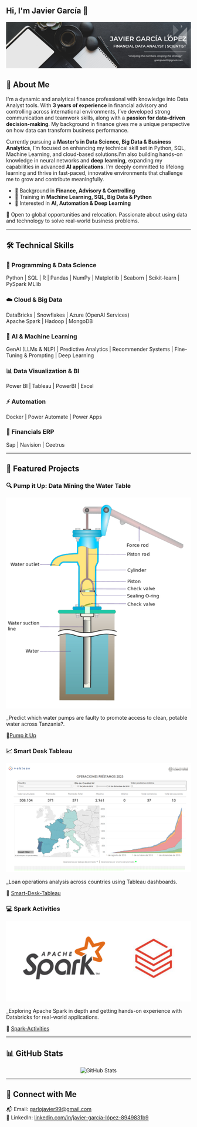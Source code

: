 ## Hi, I'm Javier García 👋

![Banner de Javier](https://github.com/JavierGarLo/JavierGarLo/blob/main/Black%20and%20White%20Simple%20Art%20Director%20LinkedIn%20Banner.png)

<!--
**JavierGarLo/JavierGarLo** is a ✨ _special_ ✨ repository because its `README.md` (this file) appears on your GitHub profile.
-->
## 🧠 About Me

I'm a dynamic and analytical finance professional with knowledge into Data Analyst tools. With **3 years of experience** in financial advisory and controlling across international environments, I’ve developed strong communication and teamwork skills, along with a **passion for data-driven decision-making**. My background in finance gives me a unique perspective on how data can transform business performance.

Currently pursuing a **Master’s in Data Science, Big Data & Business Analytics**, I’m focused on enhancing my technical skill set in Python, SQL, Machine Learning, and cloud-based solutions.I'm also building hands-on knowledge in neural networks and **deep learning**, expanding my capabilities in advanced **AI applications**. I’m deeply committed to lifelong learning and thrive in fast-paced, innovative environments that challenge me to grow and contribute meaningfully.

- 🔹 Background in **Finance, Advisory & Controlling**  
- 🔹 Training in **Machine Learning, SQL, Big Data & Python**  
- 🔹 Interested in **AI, Automation & Deep Learning**  

📍 Open to global opportunities and relocation. Passionate about using data and technology to solve real-world business problems.

---

## 🛠️ Technical Skills

### 📌 Programming & Data Science  
Python | SQL | R | Pandas | NumPy | Matplotlib | Seaborn | Scikit-learn | PySpark MLlib

### ☁️ Cloud & Big Data  
DataBricks | Snowflakes | Azure (OpenAI Services)  
Apache Spark | Hadoop | MongoDB 

### 🤖 AI & Machine Learning  
GenAI (LLMs & NLP) | Predictive Analytics | Recommender Systems | Fine-Tuning & Prompting | Deep Learning

### 📊 Data Visualization & BI  
Power BI | Tableau | PowerBI | Excel

### ⚡ Automation  
Docker | Power Automate | Power Apps

### 🎯 Financials ERP
Sap | Navision | Ceetrus

---

## 🚀 Featured Projects

### 🔍 Pump it Up: Data Mining the Water Table  
![Pump it Up](https://github.com/JavierGarLo/JavierGarLo/blob/main/Pump%20it%20Up.png)

_Predict which water pumps are faulty to promote access to clean, potable water across Tanzania?.  

🔗[Pump it Up](https://github.com/JavierGarLo/Pump-it-Up-Data-Mining-the-Water-Table)

### 📈 Smart Desk Tableau
![Smart-Desk-Tableau](https://github.com/JavierGarLo/JavierGarLo/blob/main/Screenshot%202025-06-17%20at%2011.27.27.png)

_Loan operations analysis across countries using Tableau dashboards.

🔗 [Smart-Desk-Tableau](https://github.com/JavierGarLo/Smart-Desk-Tableau)

### 💻 Spark Activities
![Spark-Activities](https://github.com/JavierGarLo/JavierGarLo/blob/main/Spark%20-%20Databricks.png)

_Exploring Apache Spark in depth and getting hands-on experience with Databricks for real-world applications.

🔗 [Spark-Activities](https://github.com/JavierGarLo/Smart-Desk-Tableau)

---

## 📊 GitHub Stats

<p align="center">
  <img src="https://github-readme-stats.vercel.app/api?username=JavierGarLo&show_icons=true&theme=radical" alt="GitHub Stats" />
</p>

---

## 🔗 Connect with Me

📬 Email: garlojavier99@gmail.com  
🔗 LinkedIn: [linkedin.com/in/javier-garcía-lópez-8949831b9](https://www.linkedin.com/in/javier-garc%C3%ADa-l%C3%B3pez-8949831b9)
